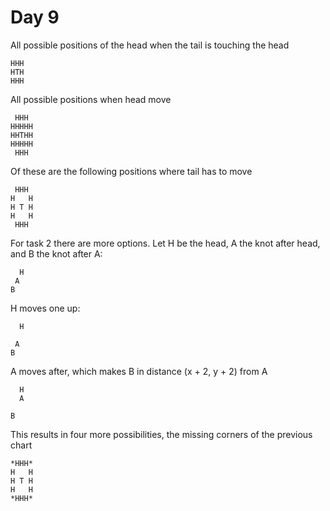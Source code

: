 # Day 9

All possible positions of the head when the tail is touching the head

```
HHH
HTH
HHH
```

All possible positions when head move
```
 HHH
HHHHH
HHTHH
HHHHH
 HHH
```
Of these are the following positions where tail has to move
```
 HHH
H   H
H T H
H   H
 HHH
```

For task 2 there are more options. Let H be the head, A the knot after head, and B the knot after A:

```
  H
 A
B 
```
H moves one up:
```
  H

 A
B 
```
A moves after, which makes B in distance (x + 2, y + 2) from A
```
  H
  A
 
B  
```
This results in four more possibilities, the missing corners of the previous chart

```
*HHH*
H   H
H T H
H   H
*HHH*
```